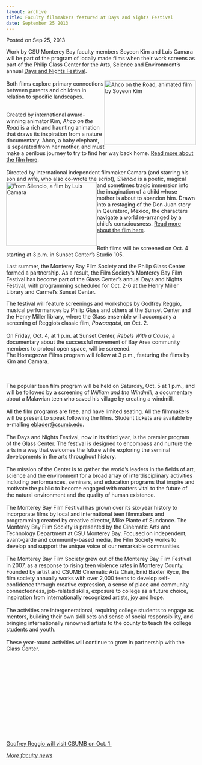 ```yaml
---
layout: archive
title: Faculty filmmakers featured at Days and Nights Festival
date: September 25 2013
---
```





<span class="date">Posted on Sep 25, 2013    </span>
<p>Work by CSU Monterey Bay faculty members Soyeon Kim and Luis
Camara will be part of the program of locally made films when their
work screens as part of the Philip Glass Center for the Arts,
Science and Environment&#x2019;s annual <a href="http://daysandnightsfestival.com/" rel="nofollow">Days and Nights
Festival</a>.<br>
<br>
<img alt="Ahco on the Road, animated film by Soyeon Kim" src="http://news.csumb.edu/sites/default/files/65/attachments/news/images/kim_animation.jpg" style="float:right; width:243px; height:171px">Both films explore
primary connections between parents and children in relation to
specific landscapes.</img></br></br></p>
<p>Created by international award-winning animator Kim, <em>Ahco on
the Road</em> is a rich and haunting animation that draws its
inspiration from a nature documentary. Ahco, a baby elephant, is
separated from her mother, and must make a perilous journey to try
to find her way back home. <a href="http://daysandnightsfestival.com/festival/ahco-on-the-road/" rel="nofollow">Read more about the film here</a>.<br>
<br>
Directed by international independent filmmaker Camara (and
starring his son and wife, who also co-wrote the script),
<em>Silencio</em> is a poetic, magical and&#xA0;<img alt="From Silencio, a film by Luis Camara" src="http://news.csumb.edu/sites/default/files/65/attachments/news/images/camara_for_web.jpg" style="float:left; width:241px; height:169px">sometimes tragic
immersion into the imagination of a child whose mother is about to
abandon him. Drawn into a restaging of the Don Juan story in
Qeuratero, Mexico, the characters navigate a world re-arranged by a
child&#x2019;s consciousness. <a href="http://daysandnightsfestival.com/festival/silencio-film/" rel="nofollow">Read more about the film here</a>.</img></br></br></p>
<p>Both films will be screened on Oct. 4 starting at 3 p.m. in
Sunset Center&#x2019;s Studio 105.</p>
<p>Last summer, the Monterey Bay Film Society and the Philip Glass
Center formed a partnership. As a result, the Film Society&#x2019;s
Monterey Bay Film Festival has become part of the Glass Center&#x2019;s
annual Days and Nights Festival, with programming scheduled for
Oct. 2-6 at the Henry Miller Library and Carmel&#x2019;s Sunset
Center.&#xA0;</p>
<p>The festival will feature screenings and workshops by Godfrey
Reggio, musical performances by Philip Glass and others at the
Sunset Center and the Henry Miller library, where the Glass
ensemble will accompany a screening of Reggio&#x2019;s classic film,
<em>Powaqqatsi</em>, on Oct. 2.<br>
<br>
On Friday, Oct. 4, at 1 p.m. at Sunset Center, <em>Rebels With a
Cause</em>, a documentary about the successful movement of Bay Area
community members to protect open space, will be screened.<br>
The Homegrown Films program will follow at 3 p.m., featuring the
films by Kim and Camara.</br></br></br></p>
<p>The popular teen film program will be held on Saturday, Oct. 5
at 1 p.m., and will be followed by a screening of <em>William and
the Windmill</em>, a documentary about a Malawian teen who saved
his village by creating a windmill.<br>
<br>
All the film programs are free, and have limited seating. All the
filmmakers will be present to speak following the films. Student
tickets are available by e-mailing <a href="mailto:eblader@csumb.edu">eblader@csumb.edu</a>.<br>
<br>
The Days and Nights Festival, now in its third year, is the premier
program of the Glass Center. The festival is designed to encompass
and nurture the arts in a way that welcomes the future while
exploring the seminal developments in the arts throughout
history.<br>
<br>
The mission of the Center is to gather the world&#x2019;s leaders in the
fields of art, science and the environment for a broad array of
interdisciplinary activities including performances, seminars, and
education programs that inspire and motivate the public to become
engaged with matters vital to the future of the natural environment
and the quality of human existence.<br>
<br>
The Monterey Bay Film Festival has grown over its six-year history
to incorporate films by local and international teen filmmakers and
programming created by creative director, Mike Plante of Sundance.
The Monterey Bay Film Society is presented by the Cinematic Arts
and Technology Department at CSU Monterey Bay. Focused on
independent, avant-garde and community-based media, the Film
Society works to develop and support the unique voice of our
remarkable communities.<br>
<br>
The Monterey Bay Film Society grew out of the Monterey Bay Film
Festival in 2007, as a response to rising teen violence rates in
Monterey County. Founded by artist and CSUMB Cinematic Arts Chair,
Enid Baxter Ryce, the film society annually works with over 2,000
teens to develop self-confidence through creative expression, a
sense of place and community connectedness, job-related skills,
exposure to college as a future choice, inspiration from
internationally recognized artists, joy and hope.<br>
<br>
The activities are intergenerational, requiring college students to
engage as mentors, building their own skill sets and sense of
social responsibility, and bringing internationally renowned
artists to the county to teach the college students and
youth.<br>
<br>
These year-round activities will continue to grow in partnership
with the Glass Center.</br></br></br></br></br></br></br></br></br></br></br></br></br></br></p>
<p><a href="../24/acclaimed-director-screens-film-oct-1.html" rel="nofollow">Godfrey Reggio will visit CSUMB on Oct. 1.</a></p>
<p><a href="../../jan/31/faculty-highlights.html" rel="nofollow"><em>More faculty news</em></a></p>





